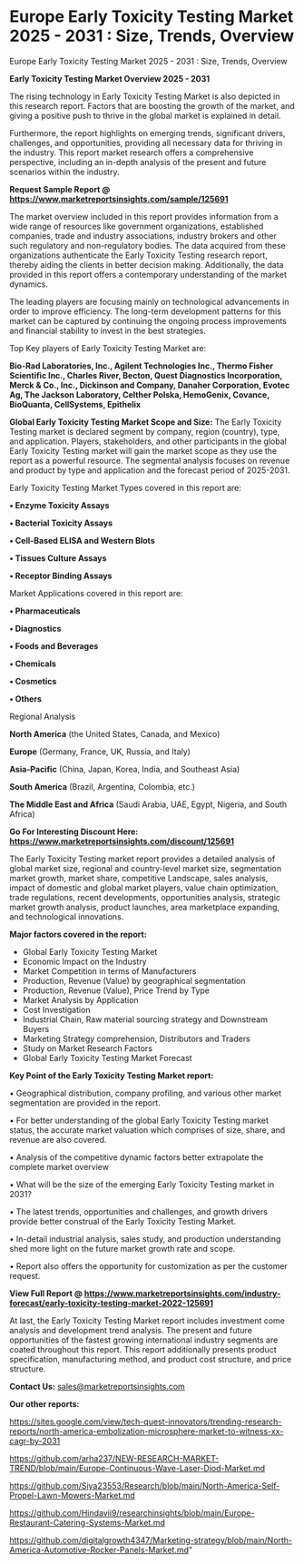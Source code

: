 # Europe Early Toxicity Testing Market 2025 - 2031 : Size, Trends, Overview
Europe Early Toxicity Testing Market 2025 - 2031 : Size, Trends, Overview

<Strong> Early Toxicity Testing Market Overview 2025 - 2031</strong>

The rising technology in Early Toxicity Testing Market is also depicted in this research report. Factors that are boosting the growth of the market, and giving a positive push to thrive in the global market is explained in detail.

Furthermore, the report highlights on emerging trends, significant drivers, challenges, and opportunities, providing all necessary data for thriving in the industry. This report market research offers a comprehensive perspective, including an in-depth analysis of the present and future scenarios within the industry.

<strong>Request Sample Report @ <a href=https://www.marketreportsinsights.com/sample/125691>https://www.marketreportsinsights.com/sample/125691</a></strong>

The market overview included in this report provides information from a wide range of resources like government organizations, established companies, trade and industry associations, industry brokers and other such regulatory and non-regulatory bodies. The data acquired from these organizations authenticate the Early Toxicity Testing research report, thereby aiding the clients in better decision making. Additionally, the data provided in this report offers a contemporary understanding of the market dynamics.

The leading players are focusing mainly on technological advancements in order to improve efficiency. The long-term development patterns for this market can be captured by continuing the ongoing process improvements and financial stability to invest in the best strategies.

Top Key players of Early Toxicity Testing Market are:

<strong>Bio-Rad Laboratories, Inc., Agilent Technologies Inc., Thermo Fisher Scientific Inc., Charles River, Becton, Quest Diagnostics Incorporation, Merck & Co., Inc., Dickinson and Company, Danaher Corporation, Evotec Ag, The Jackson Laboratory, Celther Polska, HemoGenix, Covance, BioQuanta, CellSystems, Epithelix</strong>

<strong><b>Global Early Toxicity Testing Market Scope and Size:</b></strong>
The Early Toxicity Testing market is declared segment by company, region (country), type, and application. Players, stakeholders, and other participants in the global Early Toxicity Testing market will gain the market scope as they use the report as a powerful resource. The segmental analysis focuses on revenue and product by type and application and the forecast period of 2025-2031.

Early Toxicity Testing Market Types covered in this report are:

<strong>• Enzyme Toxicity Assays

• Bacterial Toxicity Assays

• Cell-Based ELISA and Western Blots

• Tissues Culture Assays

• Receptor Binding Assays</strong>

Market Applications covered in this report are:

<strong>• Pharmaceuticals

• Diagnostics

• Foods and Beverages

• Chemicals

• Cosmetics

• Others</strong> 

Regional Analysis

<strong>North America</strong> (the United States, Canada, and Mexico)

<strong>Europe</strong> (Germany, France, UK, Russia, and Italy)

<strong>Asia-Pacific</strong> (China, Japan, Korea, India, and Southeast Asia)

<strong>South America</strong> (Brazil, Argentina, Colombia, etc.)

<strong>The Middle East and Africa</strong> (Saudi Arabia, UAE, Egypt, Nigeria, and South Africa)

<strong>Go For Interesting Discount Here: <a href=https://www.marketreportsinsights.com/discount/125691>https://www.marketreportsinsights.com/discount/125691</a></strong>

The Early Toxicity Testing market report provides a detailed analysis of global market size, regional and country-level market size, segmentation market growth, market share, competitive Landscape, sales analysis, impact of domestic and global market players, value chain optimization, trade regulations, recent developments, opportunities analysis, strategic market growth analysis, product launches, area marketplace expanding, and technological innovations.

<strong><b>Major factors covered in the report:</b></strong>
<ul>
  <li>Global Early Toxicity Testing Market </li>
  <li>Economic Impact on the Industry</li>
  <li>Market Competition in terms of Manufacturers</li>
  <li>Production, Revenue (Value) by geographical segmentation</li>
  <li>Production, Revenue (Value), Price Trend by Type</li>
  <li>Market Analysis by Application</li>
  <li>Cost Investigation</li>
  <li>Industrial Chain, Raw material sourcing strategy and Downstream Buyers</li>
  <li>Marketing Strategy comprehension, Distributors and Traders</li>
  <li>Study on Market Research Factors</li>
  <li>Global Early Toxicity Testing Market Forecast</li>
</ul>

<strong><b>Key Point of the Early Toxicity Testing Market report:</b></strong>

• Geographical distribution, company profiling, and various other market segmentation are provided in the report.

• For better understanding of the global Early Toxicity Testing market status, the accurate market valuation which comprises of size, share, and revenue are also covered.

• Analysis of the competitive dynamic factors better extrapolate the complete market overview

• What will be the size of the emerging Early Toxicity Testing market in 2031?

• The latest trends, opportunities and challenges, and growth drivers provide better construal of the Early Toxicity Testing Market.

• In-detail industrial analysis, sales study, and production understanding shed more light on the future market growth rate and scope.

• Report also offers the opportunity for customization as per the customer request.

<strong><b>View Full Report @ <a href=https://www.marketreportsinsights.com/industry-forecast/early-toxicity-testing-market-2022-125691>https://www.marketreportsinsights.com/industry-forecast/early-toxicity-testing-market-2022-125691</a></b></strong>


At last, the Early Toxicity Testing Market report includes investment come analysis and development trend analysis. The present and future opportunities of the fastest growing international industry segments are coated throughout this report. This report additionally presents product specification, manufacturing method, and product cost structure, and price structure.

<strong>Contact Us:</strong>
sales@marketreportsinsights.com

<strong>Our other reports:</strong>

<a href=https://sites.google.com/view/tech-quest-innovators/trending-research-reports/north-america-embolization-microsphere-market-to-witness-xx-cagr-by-2031>https://sites.google.com/view/tech-quest-innovators/trending-research-reports/north-america-embolization-microsphere-market-to-witness-xx-cagr-by-2031</a>

<a href=https://github.com/arha237/NEW-RESEARCH-MARKET-TREND/blob/main/Europe-Continuous-Wave-Laser-Diod-Market.md>https://github.com/arha237/NEW-RESEARCH-MARKET-TREND/blob/main/Europe-Continuous-Wave-Laser-Diod-Market.md</a>

<a href=https://github.com/Siya23553/Research/blob/main/North-America-Self-Propel-Lawn-Mowers-Market.md>https://github.com/Siya23553/Research/blob/main/North-America-Self-Propel-Lawn-Mowers-Market.md</a>

<a href=https://github.com/Hindavii9/researchinsights/blob/main/Europe-Restaurant-Catering-Systems-Market.md>https://github.com/Hindavii9/researchinsights/blob/main/Europe-Restaurant-Catering-Systems-Market.md</a>

<a href=https://github.com/digitalgrowth4347/Marketing-strategy/blob/main/North-America-Automotive-Rocker-Panels-Market.md>https://github.com/digitalgrowth4347/Marketing-strategy/blob/main/North-America-Automotive-Rocker-Panels-Market.md</a>"
